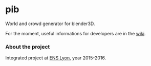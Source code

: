 # pib
World and crowd generator for blender3D.

For the moment, useful informations for developers are in the [wiki](https://github.com/coma94/pib/wiki).

### About the project
Integrated project at [ENS Lyon](http://www.ens-lyon.eu/), year 2015-2016.

